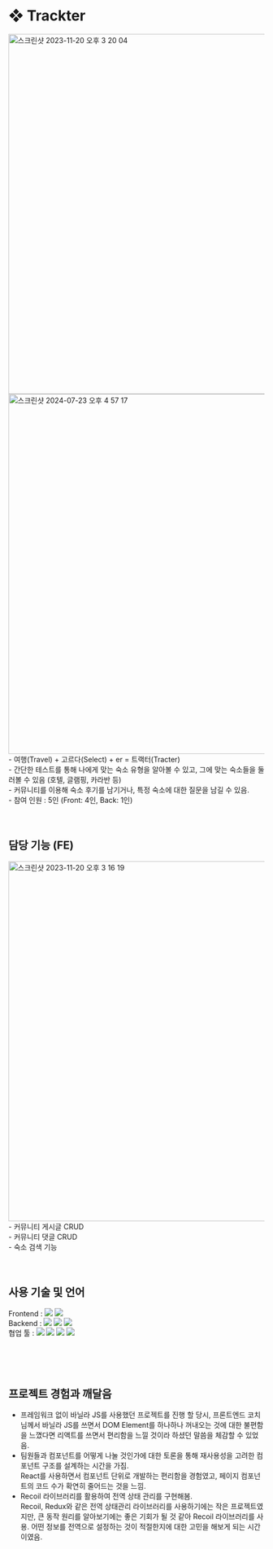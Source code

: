 # ❖ Trackter  
<img width="708" alt="스크린샷 2023-11-20 오후 3 20 04" src="https://github.com/user-attachments/assets/87342a06-8756-42b8-be53-dd27c67995f5">
<img width="708" alt="스크린샷 2024-07-23 오후 4 57 17" src="https://github.com/user-attachments/assets/38c97af0-0ecb-42ab-9d07-7a985778eb2d">

<br />
- 여행(Travel) + 고르다(Select) + er = 트랙터(Tracter) 
<br />
- 간단한 테스트를 통해 나에게 맞는 숙소 유형을 알아볼 수 있고, 그에 맞는 숙소들을 둘러볼 수 있음 (호텔, 글램핑, 카라반 등)
<br />
- 커뮤니티를 이용해 숙소 후기를 남기거나, 특정 숙소에 대한 질문을 남길 수 있음. 
<br />
- 참여 인원 : 5인 (Front: 4인, Back: 1인)
  

<br />
<br />
<br />

## 담당 기능 (FE)
<img width="708" alt="스크린샷 2023-11-20 오후 3 16 19" src="https://github.com/user-attachments/assets/da3c698a-90a9-4eab-be9b-9c30125bf633">
<br />
- 커뮤니티 게시글 CRUD
<br />
- 커뮤니티 댓글 CRUD
<br />
- 숙소 검색 기능

<br />
<br />
<br />

## 사용 기술 및 언어  
Frontend : <img src="https://img.shields.io/badge/react-61DAFB?style=for-the-badge&logo=react&logoColor=black"> <img src="https://img.shields.io/badge/typescript-3178C6?style=for-the-badge&logo=typescript&logoColor=white"> 
<br />
Backend : <img src="https://img.shields.io/badge/node.js-339933?style=for-the-badge&logo=Node.js&logoColor=white"> <img src="https://img.shields.io/badge/typescript-3178C6?style=for-the-badge&logo=typescript&logoColor=white"> <img src="https://img.shields.io/badge/mysql-4479A1?style=for-the-badge&logo=mysql&logoColor=white">
<br />
협업 툴 : <img src="https://img.shields.io/badge/gitlab-FC6D26?style=for-the-badge&logo=gitlab&logoColor=white"> <img src="https://img.shields.io/badge/discord-5865F2?style=for-the-badge&logo=discord&logoColor=white"> <img src="https://img.shields.io/badge/figma-F24E1E?style=for-the-badge&logo=figma&logoColor=white"> <img src="https://img.shields.io/badge/notion-000000?style=for-the-badge&logo=notion&logoColor=white">

<br />
<br />
<br />

## 프로젝트 경험과 깨달음
- 프레임워크 없이 바닐라 JS를 사용했던 프로젝트를 진행 할 당시, 프론트엔드 코치님께서 바닐라 JS를 쓰면서 DOM Element를 하나하나 꺼내오는 것에 대한 불편함을 느꼈다면 리액트를 쓰면서 편리함을 느낄 것이라 하셨던 말씀을 체감할 수 있었음.
- 팀원들과 컴포넌트를 어떻게 나눌 것인가에 대한 토론을 통해 재사용성을 고려한 컴포넌트 구조를 설계하는 시간을 가짐.<br /> React를 사용하면서 컴포넌트 단위로 개발하는 편리함을 경험였고, 페이지 컴포넌트의 코드 수가 확연히 줄어드는 것을 느낌.
- Recoil 라이브러리를 활용하여 전역 상태 관리를 구현해봄.
<br /> Recoil, Redux와 같은 전역 상태관리 라이브러리를 사용하기에는 작은 프로젝트였지만, 큰 동작 원리를 알아보기에는 좋은 기회가 될 것 같아 Recoil 라이브러리를 사용. 어떤 정보를 전역으로 설정하는 것이 적절한지에 대한 고민을 해보게 되는 시간이였음.
